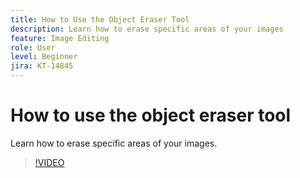 ```yaml
---
title: How to Use the Object Eraser Tool
description: Learn how to erase specific areas of your images
feature: Image Editing
role: User
level: Beginner
jira: KT-14845
---
```

# How to use the object eraser tool

Learn how to erase specific areas of your images.

>[!VIDEO](https://video.tv.adobe.com/v/3427019?quality=12&learn=on&hidetitle=true)
